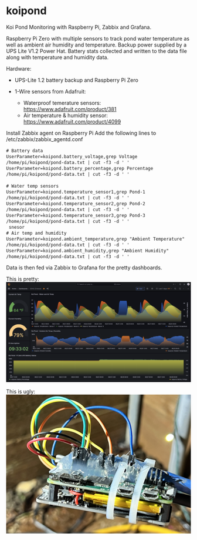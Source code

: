 # koipond
Koi Pond Monitoring with Raspberry Pi, Zabbix and Grafana.

Raspberry Pi Zero with multiple sensors to track pond water temperature as well as ambient air humidity and temperature.
Backup power supplied by a UPS Lite V1.2 Power Hat. 
Battery stats collected and written to the data file along with temperature and humidity data.

Hardware:
* UPS-Lite 1.2 battery backup and Raspberry Pi Zero

* 1-Wire sensors from Adafruit:
  * Waterproof temerature sensors: https://www.adafruit.com/product/381
  * Air temperature & humidity sensor: https://www.adafruit.com/product/4099


Install Zabbix agent on Raspberry Pi
Add the following lines to /etc/zabbix/zabbix_agentd.conf
```
# Battery data
UserParameter=koipond.battery_voltage,grep Voltage /home/pi/koipond/pond-data.txt | cut -f3 -d ' '
UserParameter=koipond.battery_percentage,grep Percentage /home/pi/koipond/pond-data.txt | cut -f3 -d ' '

# Water temp sensors
UserParameter=koipond.temperature_sensor1,grep Pond-1 /home/pi/koipond/pond-data.txt | cut -f3 -d ' '
UserParameter=koipond.temperature_sensor2,grep Pond-2 /home/pi/koipond/pond-data.txt | cut -f3 -d ' '
UserParameter=koipond.temperature_sensor3,grep Pond-3 /home/pi/koipond/pond-data.txt | cut -f3 -d ' '
 snesor
# Air temp and humidity
UserParameter=koipond.ambient_temperature,grep "Ambient Temperature" /home/pi/koipond/pond-data.txt | cut -f3 -d ' '
UserParameter=koipond.ambient_humidity,grep "Ambient Humidity" /home/pi/koipond/pond-data.txt | cut -f3 -d ' '
```

Data is then fed via Zabbix to Grafana for the pretty dashboards.

This is pretty:
![alt text](https://github.com/zinkwazi/koipond/blob/main/image.png?raw=true)

This is ugly:
![alt text](https://github.com/zinkwazi/koipond/blob/main/pi.jpg?raw=true)
